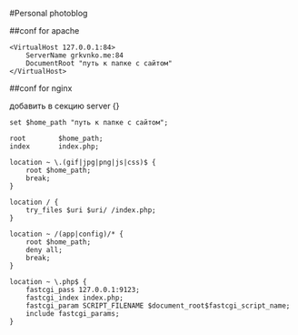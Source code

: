 #Personal photoblog

##conf for apache

    <VirtualHost 127.0.0.1:84>
        ServerName grkvnko.me:84
        DocumentRoot "путь к папке с сайтом"
    </VirtualHost>

##conf for nginx

добавить в секцию server {}

    set $home_path "путь к папке с сайтом";

    root        $home_path;
    index       index.php;

    location ~ \.(gif|jpg|png|js|css)$ {
        root $home_path;
        break;
    }

    location / {
        try_files $uri $uri/ /index.php;
    }

    location ~ /(app|config)/* {
        root $home_path;
        deny all;
        break;
    }

    location ~ \.php$ {
        fastcgi_pass 127.0.0.1:9123;
        fastcgi_index index.php;
        fastcgi_param SCRIPT_FILENAME $document_root$fastcgi_script_name;
        include fastcgi_params;
    }